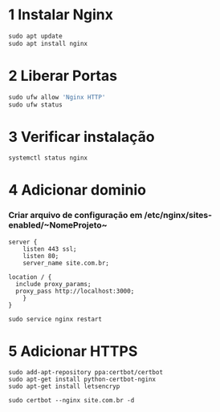 # 1 Instalar Nginx

```powershell
sudo apt update
sudo apt install nginx
```


# 2 Liberar Portas

```powershell
sudo ufw allow 'Nginx HTTP'
sudo ufw status
```


# 3 Verificar instalação

```powershell
systemctl status nginx
```


# 4 Adicionar dominio

### Criar arquivo de configuração em /etc/nginx/sites-enabled/\~NomeProjeto\~


```
server {
    listen 443 ssl;
    listen 80;
    server_name site.com.br;

location / {
  include proxy_params;
  proxy_pass http://localhost:3000;
    }
}
```


```javascript
sudo service nginx restart
```

# 5 Adicionar HTTPS


```
sudo add-apt-repository ppa:certbot/certbot
sudo apt-get install python-certbot-nginx
sudo apt-get install letsencryp
```


```
sudo certbot --nginx site.com.br -d
```


